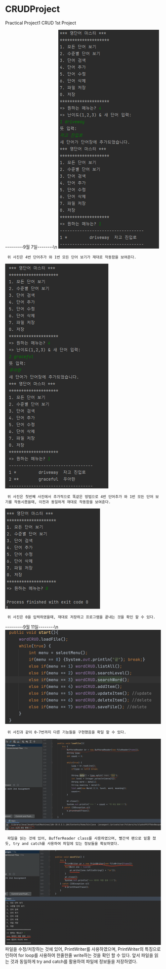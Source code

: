 # CRUDProject
Practical Project1 CRUD 1st Project

---------9월 7일--------\n
<img
     src= "https://github.com/sehan2709-cmis/CRUDProject/blob/master/screenshots/1.PNG?raw=true">
     
     위 사진은 4번 단어추가 와 1번 모든 단어 보기가 재대로 작동함을 보여준다.
     
     
<img
     src= "https://github.com/sehan2709-cmis/CRUDProject/blob/master/screenshots/2.PNG?raw=true">
     
     위 사진은 첫번째 사진에서 추가적으로 똑같은 방법으로 4번 단어추가 와 1번 모든 단어 보기를 작동시켰을때, 이전과 동일하게 재대로 작동함을 보여준다.
     
          
<img
     src= "https://github.com/sehan2709-cmis/CRUDProject/blob/master/screenshots/3.PNG?raw=true">


     위 사진은 0을 입력하였을때, 재대로 저장하고 프로그램을 끝내는 것을 확인 할 수 있다.






---------9월 11일--------\n
<img
     src= "https://github.com/sehan2709-cmis/CRUDProject/blob/master/screenshots/edditedthings.png?raw=true">
     
     위 사진과 같이 0-7번까지 다른 기능들을 구현했음을 확일 할 수 있다.
     
     
<img
     src= "https://github.com/sehan2709-cmis/CRUDProject/blob/master/screenshots/readfile.png?raw=true">
     
     파일을 읽는 것에 있어, BufferReader class를 사용하였으며, 빨간색 팬으로 밑줄 쳤듯, try and catch를 사용하여 파일에 있는 정보들을 확보하였다.
     
          
<img
     src= "https://github.com/sehan2709-cmis/CRUDProject/blob/master/screenshots/savefile.png?raw=true">
     파일을 수정/저장하는 것에 있어, PrintWriter를 사용하였으며, PrintWriter의 특징으로 인하여 for loop를 사용하여 한줄한줄 write하는 것을 확인 할 수 있다.
     앞서 파일을 읽는 것과 동일하게 try and catch를 활용하여 파일에 정보들을 저장하였다.
